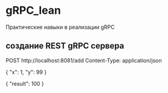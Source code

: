# gRPC_lean
Практические навыки в реализации gRPC

## создание REST gRPC сервера


POST http://localhost:8081/add
Content-Type: application/json

{
    "x": 1,
    "y": 99
}

{
    "result": 100
}